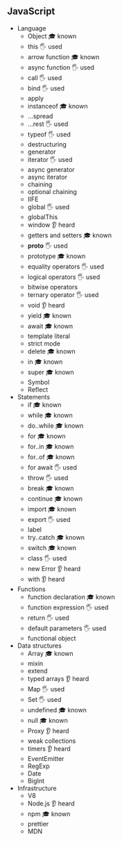 ## JavaScript

- Language
  - Object 🎓 known
  - this 🖐️ used
  - arrow function 🎓 known
  - async function 🖐️ used
  - call 🖐️ used
  - bind 🖐️ used
  - apply
  - instanceof 🎓 known
  - ...spread
  - ...rest 🖐️ used
  - typeof 🖐️ used
  - destructuring
  - generator
  - iterator 🖐️ used
  - async generator
  - async iterator
  - chaining
  - optional chaining
  - IIFE
  - global 🖐️ used
  - globalThis
  - window 👂 heard
  - getters and setters 🎓 known
  - __proto__ 🖐️ used
  - prototype 🎓 known
  - equality operators 🖐️ used
  - logical operators 🖐️ used
  - bitwise operators 
  - ternary operator 🖐️ used
  - void 👂 heard
  - yield 🎓 known
  - await 🎓 known
  - template literal
  - strict mode
  - delete 🎓 known
  - in 🎓 known
  - super 🎓 known
  - Symbol
  - Reflect
- Statements
  - if 🎓 known
  - while 🎓 known
  - do..while 🎓 known
  - for 🎓 known
  - for..in 🎓 known
  - for..of 🎓 known
  - for await 🖐️ used
  - throw 🖐️ used
  - break 🎓 known
  - continue 🎓 known
  - import 🎓 known
  - export 🖐️ used
  - label 
  - try..catch 🎓 known
  - switch 🎓 known
  - class 🖐️ used
  - new Error 👂 heard
  - with 👂 heard
- Functions
  - function declaration 🎓 known
  - function expression 🖐️ used
  - return 🖐️ used
  - default parameters 🖐️ used
  - functional object
- Data structures
  - Array 🎓 known
  - mixin
  - extend
  - typed arrays 👂 heard
  - Map 🖐️ used
  - Set 🖐️ used
  - undefined 🎓 known
  - null 🎓 known
  - Proxy 👂 heard
  - weak collections
  - timers 👂 heard
  - EventEmitter
  - RegExp
  - Date
  - BigInt
- Infrastructure
  - V8
  - Node.js 👂 heard
  - npm 🎓 known
  - prettier
  - MDN

